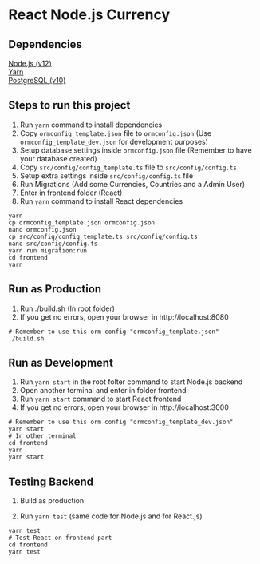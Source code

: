 # React Node.js Currency

## Dependencies

[Node.js (v12)](https://nodejs.org/en/)\
[Yarn](https://yarnpkg.com/lang/en/)\
[PostgreSQL (v10)](https://www.postgresql.org/)

## Steps to run this project
1. Run `yarn` command to install dependencies
2. Copy `ormconfig_template.json` file to `ormconfig.json` (Use `ormconfig_template_dev.json` for development purposes)
3. Setup database settings inside `ormconfig.json` file (Remember to have your database created)
4. Copy `src/config/config_template.ts` file to `src/config/config.ts`
5. Setup extra settings inside `src/config/config.ts` file
6. Run Migrations (Add some Currencies, Countries and a Admin User)
7. Enter in frontend folder (React)
8. Run `yarn` command to install React dependencies

```
yarn
cp ormconfig_template.json ormconfig.json
nano ormconfig.json
cp src/config/config_template.ts src/config/config.ts
nano src/config/config.ts
yarn run migration:run
cd frontend
yarn
```

## Run as Production
1. Run ./build.sh (In root folder)
2. If you get no errors, open your browser in http://localhost:8080

```
# Remember to use this orm config "ormconfig_template.json"
./build.sh
```

## Run as Development

1. Run `yarn start` in the root folter command to start Node.js backend
2. Open another terminal and enter in folder frontend
4. Run `yarn start` command to start React frontend
5. If you get no errors, open your browser in http://localhost:3000

```
# Remember to use this orm config "ormconfig_template_dev.json"
yarn start
# In other terminal
cd frontend
yarn
yarn start
```

## Testing Backend

1. Build as production

1. Run `yarn test` (same code for Node.js and for React.js)

```
yarn test
# Test React on frontend part
cd frontend
yarn test
```